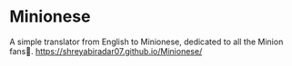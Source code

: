 # Minionese
A simple translator from English to Minionese, dedicated to all the Minion fans🍌.
https://shreyabiradar07.github.io/Minionese/
